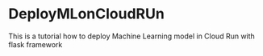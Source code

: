 # DeployMLonCloudRUn
This is a tutorial how to deploy Machine Learning model in Cloud Run with flask framework
